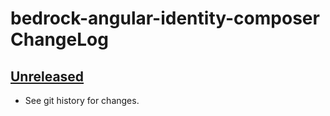 # bedrock-angular-identity-composer ChangeLog

## [Unreleased]

- See git history for changes.

[Unreleased]: https://github.com/digitalbazaar/bedrock-angular-modal/compare/0.0.0...HEAD
